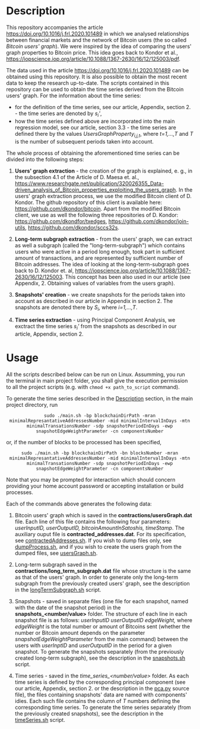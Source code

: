 # Description
This repository accompanies the article https://doi.org/10.1016/j.frl.2020.101489 in which we analysed relationships between financial markets and the network of Bitcoin users (the so called *Bitcoin users' graph*). We were inspired by the idea of comparing the users' graph properties to Bitcoin price. This idea goes back to Kondor et al., https://iopscience.iop.org/article/10.1088/1367-2630/16/12/125003/pdf. 

The data used in the article https://doi.org/10.1016/j.frl.2020.101489 can be obtained using this repository. It is also possible to obtain the most recent data to keep the research up-to-date. The scripts contained in this repository can be used to obtain the time series derived from the Bitcoin users' graph. For the information about the time series:
- for the definition of the time series, see our article, Appendix, section 2. - the time series are denoted by *s<sub>i</sub>'*,
- how the time series defined above are incorporated into the main regression model, see our article, section 3.3 - the time series are defined there by the values *UsersGraphProperty<sub>i,j,t</sub>*, where *t=1,...,T* and *T* is the number of subsequent periods taken into account. 

The whole process of obtaining the aforementioned time series can be divided into the following steps:

1. **Users' graph extraction** - the creation of the graph is explained, e. g., in the subsection 4.1 of the Article of D. Maesa et. al., https://www.researchgate.net/publication/320026355_Data-driven_analysis_of_Bitcoin_properties_exploiting_the_users_graph. 
In the users' graph extraction process, we use the modified Bitcoin client of D. Kondor. The github repository of this client is available here: https://github.com/dkondor/bitcoin. Apart from the modified Bitcoin client, we use as well the following three repositories of D. Kondor: https://github.com/dkondfor/txedges, https://github.com/dkondor/join-utils, https://github.com/dkondor/sccs32s.

2. **Long-term subgraph extraction** - from the users' graph, we can extract as well a subgraph (called the "long-term-subgraph") which contains users who were active in a period long enough, took part in sufficient amount of transactions, and are represented by sufficient number of Bitcoin addresses. The idea of looking at the long-term-subgraph goes back to D. Kondor et. al, https://iopscience.iop.org/article/10.1088/1367-2630/16/12/125003. This concept has been also used in our article (see Appendix, 2. Obtaining values of variables from the users graph).

3. **Snapshots' creation** - we create snapshots for the periods taken into account as described in our article in Appendix in section 2. The snapshots are denoted there by *S<sub>i</sub>*, where *i=1,...,T*.

4. **Time series extraction** - using Principal Component Analysis, we exctract the time series *s<sub>i</sub>'* from the snapshots as described in our article, Appendix, section 2.

# Usage
All the scripts described below can be run on Linux. Assumming, you run the terminal in main project folder, you shall give the execution permission to all the project scripts (e.g. with `chmod +x path_to_script` command).

To generate the time series described in the [Description](#description) section, in the main project directory, run
<p align="center">
<code>sudo ./main.sh -bp blockchainDirPath -mran minimalRepresantativeAddressesNumber -mid minimalIntervalInDays -mtn minimalTransationsNumber -sdp snapshotPeriodInDays -ewp snapshotEdgeWeightParameter -cn componentsNumber</code>
</p>
or, if the number of blocks to be processed has been specified,

<p align="center">
<code>sudo ./main.sh -bp blockchainDirPath -bn blocksNumber -mran minimalRepresantativeAddressesNumber -mid minimalIntervalInDays -mtn minimalTransationsNumber -sdp snapshotPeriodInDays -ewp snapshotEdgeWeightParameter -cn componentsNumber</code>
</p>
Note that you may be prompted for interaction which should concern providing your home account password or accepting installation or build processes.

Each of the commands above generates the following data:

1. Bitcoin users' graph which is saved in the **contractions/usersGraph.dat** file. Each line of this file contains the following four parameters: *userInputID, userOutputID, bitcoinAmountInSatoshis, timeStamp*. The auxiliary ouput file is **contracted_addresses.dat**. For its specification, see [contractedAddresses.sh](./contractedAddresses.sh). If you wish to dump files only, see [dumpProcess.sh](./dumpProcess.sh), and if you wish to create the users graph from the dumped files, see [usersGraph.sh](./usersGraph.sh).

2. Long-term subgraph saved in the **contractions/long_term_subgraph.dat** file whose structure is the same as that of the users' graph. In order to generate only the long-term subgraph from the previously created users' graph, see the description in the [longTermSubgraph.sh](./longTermSubgraph.sh) script.

3. Snapshots - saved in separate files (one file for each snapshot, named with the date of the snapshot period) in the **snapshots_<number/value>** folder. The structure of each line in each snapshot file is as follows: *userInputID userOutputID edgeWeight,* where *edgeWeight* is the total number or amount of Bitcoins sent (whether the number or Bitcoin amount depends on the parameter *snapshotEdgeWeightParameter* from the main command) between the users with *userInptID* and *userOutputID* in the period for a given snapshot. To generate the snapshots separately (from the previously created long-term subgraph), see the description in the [snapshots.sh](./snapshots.sh) script.

4. Time series - saved in the *time_series_<number/value>* folder. As each time series is defined by the corresponding principal component (see our article, Appendix, section 2. or the description in the [pca.py](./necessary_programs/pca/pca.py) source file), the files containing snapshots' data are named with components' idies. Each such file contains the column of *T* numbers defining the corresponding time series. To generate the time series separately (from the previously created snapshots), see the description in the [timeSeries.sh](./timeSeries.sh) script.
